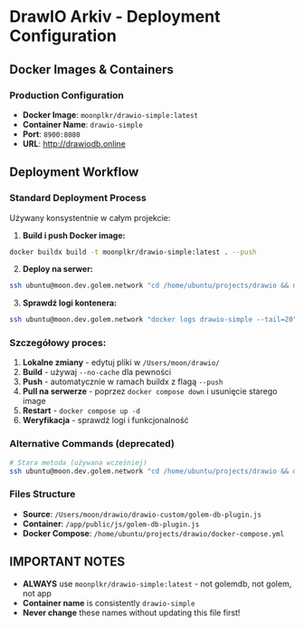 # DrawIO Arkiv - Deployment Configuration

## Docker Images & Containers

### Production Configuration
- **Docker Image**: `moonplkr/drawio-simple:latest`
- **Container Name**: `drawio-simple`
- **Port**: `8900:8080`
- **URL**: http://drawiodb.online

## Deployment Workflow

### Standard Deployment Process
Używany konsystentnie w całym projekcie:

1. **Build i push Docker image:**
```bash
docker buildx build -t moonplkr/drawio-simple:latest . --push
```

2. **Deploy na serwer:**
```bash
ssh ubuntu@moon.dev.golem.network "cd /home/ubuntu/projects/drawio && docker compose down && docker rmi moonplkr/drawio-simple:latest && docker compose up -d"
```

3. **Sprawdź logi kontenera:**
```bash
ssh ubuntu@moon.dev.golem.network "docker logs drawio-simple --tail=20"
```

### Szczegółowy proces:
1. **Lokalne zmiany** - edytuj pliki w `/Users/moon/drawio/`
2. **Build** - używaj `--no-cache` dla pewności
3. **Push** - automatycznie w ramach buildx z flagą `--push`
4. **Pull na serwerze** - poprzez `docker compose down` i usunięcie starego image
5. **Restart** - `docker compose up -d`
6. **Weryfikacja** - sprawdź logi i funkcjonalność

### Alternative Commands (deprecated)
```bash
# Stara metoda (używana wcześniej)
ssh ubuntu@moon.dev.golem.network "cd /home/ubuntu/projects/drawio && docker compose pull && docker compose up -d"
```

### Files Structure
- **Source**: `/Users/moon/drawio/drawio-custom/golem-db-plugin.js`
- **Container**: `/app/public/js/golem-db-plugin.js`
- **Docker Compose**: `/home/ubuntu/projects/drawio/docker-compose.yml`

## IMPORTANT NOTES
- **ALWAYS** use `moonplkr/drawio-simple:latest` - not golemdb, not golem, not app
- **Container name** is consistently `drawio-simple`
- **Never change** these names without updating this file first!